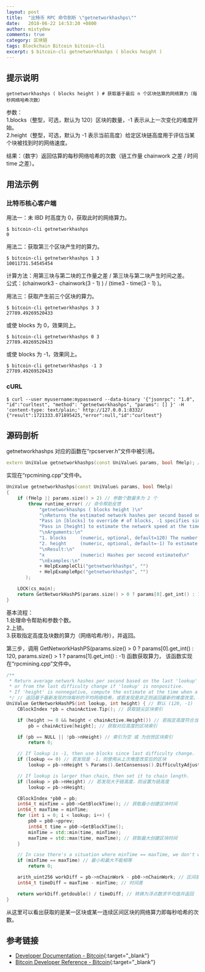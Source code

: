 ```yaml
---
layout: post
title:  "比特币 RPC 命令剖析 \"getnetworkhashps\""
date:   2018-06-22 14:53:20 +0800
author: mistydew
comments: true
category: 区块链
tags: Blockchain Bitcoin bitcoin-cli
excerpt: $ bitcoin-cli getnetworkhashps ( blocks height )
---
```

## 提示说明

```shell
getnetworkhashps ( blocks height ) # 获取基于最后 n 个区块估算的网络算力（每秒网络哈希次数）
```

参数：<br>
1.blocks（整型，可选，默认为 120）区块的数量，-1 表示从上一次变化的难度开始。<br>
2.height（整型，可选，默认为 -1 表示当前高度）给定区块链高度用于评估当某个块被找到时的网络速度。

结果：（数字）返回估算的每秒网络哈希的次数（链工作量 chainwork 之差 / 时间 time 之差）。

## 用法示例

### 比特币核心客户端

用法一：未 IBD 时高度为 0，获取此时的网络算力。

```shell
$ bitcoin-cli getnetworkhashps
0
```

用法二：获取第三个区块产生时的算力。

```shell
$ bitcoin-cli getnetworkhashps 1 3
10011731.54545454
```

计算方法：用第三块与第二块的工作量之差 / 第三块与第二块产生时间之差。<br>
公式：(chainwork3 - chainwork(3 - 1) ) / (time3 - time(3 - 1) )。

用法三：获取产生前三个区块的算力。

```shell
$ bitcoin-cli getnetworkhashps 3 3
27789.49269520433
```

或使 blocks 为 0，效果同上。

```shell
$ bitcoin-cli getnetworkhashps 0 3
27789.49269520433
```

或使 blocks 为 -1，效果同上。

```shell
$ bitcoin-cli getnetworkhashps -1 3
27789.49269520433
```

### cURL

```shell
$ curl --user myusername:mypassword --data-binary '{"jsonrpc": "1.0", "id":"curltest", "method": "getnetworkhashps", "params": [] }' -H 'content-type: text/plain;' http://127.0.0.1:8332/
{"result":1721333.071895425,"error":null,"id":"curltest"}
```

## 源码剖析
getnetworkhashps 对应的函数在“rpcserver.h”文件中被引用。

```cpp
extern UniValue getnetworkhashps(const UniValue& params, bool fHelp); // 获取全网算力
```

实现在“rpcmining.cpp”文件中。

```cpp
UniValue getnetworkhashps(const UniValue& params, bool fHelp)
{
    if (fHelp || params.size() > 2) // 参数个数最多为 2 个
        throw runtime_error( // 命令帮助反馈
            "getnetworkhashps ( blocks height )\n"
            "\nReturns the estimated network hashes per second based on the last n blocks.\n"
            "Pass in [blocks] to override # of blocks, -1 specifies since last difficulty change.\n"
            "Pass in [height] to estimate the network speed at the time when a certain block was found.\n"
            "\nArguments:\n"
            "1. blocks     (numeric, optional, default=120) The number of blocks, or -1 for blocks since last difficulty change.\n"
            "2. height     (numeric, optional, default=-1) To estimate at the time of the given height.\n"
            "\nResult:\n"
            "x             (numeric) Hashes per second estimated\n"
            "\nExamples:\n"
            + HelpExampleCli("getnetworkhashps", "")
            + HelpExampleRpc("getnetworkhashps", "")
       );

    LOCK(cs_main);
    return GetNetworkHashPS(params.size() > 0 ? params[0].get_int() : 120, params.size() > 1 ? params[1].get_int() : -1); // 获取网络算力（哈希次数/秒）并返回
}
```

基本流程：<br>
1.处理命令帮助和参数个数。<br>
2.上锁。<br>
3.获取指定高度及块数的算力（网络哈希/秒），并返回。

第三步，调用 GetNetworkHashPS(params.size() > 0 ? params[0].get_int() : 120, params.size() > 1 ? params[1].get_int() : -1) 函数获取算力，
该函数实现在“rpcmining.cpp”文件中。

```cpp
/**
 * Return average network hashes per second based on the last 'lookup' blocks,
 * or from the last difficulty change if 'lookup' is nonpositive.
 * If 'height' is nonnegative, compute the estimate at the time when a given block was found.
 */ // 返回基于最新发现的块每秒的平均网络哈希，或若发现是非正则返回最新的难度改变。若高度非负，计算找到一个给定区块时的估计值
UniValue GetNetworkHashPS(int lookup, int height) { // 默认 (120, -1)
    CBlockIndex *pb = chainActive.Tip(); // 获取链尖区块索引

    if (height >= 0 && height < chainActive.Height()) // 若指定高度符合当前链高度范围
        pb = chainActive[height]; // 获取对应高度的区块索引

    if (pb == NULL || !pb->nHeight) // 索引为空 或 为创世区块索引
        return 0;

    // If lookup is -1, then use blocks since last difficulty change.
    if (lookup <= 0) // 若发现是 -1，则使用从上次难度改变后的区块
        lookup = pb->nHeight % Params().GetConsensus().DifficultyAdjustmentInterval() + 1;

    // If lookup is larger than chain, then set it to chain length.
    if (lookup > pb->nHeight) // 若发现大于链高度，则设置为链高度
        lookup = pb->nHeight;

    CBlockIndex *pb0 = pb;
    int64_t minTime = pb0->GetBlockTime(); // 获取最小创建区块时间
    int64_t maxTime = minTime;
    for (int i = 0; i < lookup; i++) {
        pb0 = pb0->pprev;
        int64_t time = pb0->GetBlockTime();
        minTime = std::min(time, minTime);
        maxTime = std::max(time, maxTime); // 获取最大创建区块时间
    }

    // In case there's a situation where minTime == maxTime, we don't want a divide by zero exception.
    if (minTime == maxTime) // 最小和最大不能相等
        return 0;

    arith_uint256 workDiff = pb->nChainWork - pb0->nChainWork; // 区间首尾区块的工作量之差
    int64_t timeDiff = maxTime - minTime; // 时间差

    return workDiff.getdouble() / timeDiff; // 转换为浮点数求平均值并返回
}
```

从这里可以看出获取的是某一区块或某一连续区间区块的网络算力即每秒哈希的次数。

## 参考链接

* [Developer Documentation - Bitcoin](https://bitcoin.org/en/developer-documentation){:target="_blank"}
* [Bitcoin Developer Reference - Bitcoin](https://bitcoin.org/en/developer-reference#getnetworkhashps){:target="_blank"}
